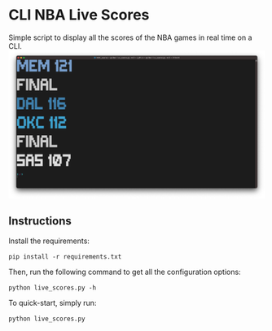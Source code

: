 # CLI NBA Live Scores

Simple script to display all the scores of the NBA games in real time on a CLI.
![Screenshot](./assets/screenshot.png)

## Instructions

Install the requirements:

```
pip install -r requirements.txt
```

Then, run the following command to get all the configuration options:

```
python live_scores.py -h
```

To quick-start, simply run:

```
python live_scores.py
```
